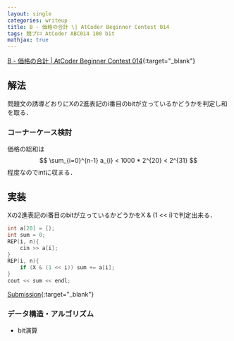 ```yaml
---
layout: single
categories: writeup
title: B - 価格の合計 \| AtCoder Beginner Contest 014
tags: 競プロ AtCoder ABC014 100 bit
mathjax: true
---
```


[B - 価格の合計 \| AtCoder Beginner Contest 014](https://beta.atcoder.jp/contests/abc014/tasks/abc014_2){:target="_blank"}

## 解法
問題文の誘導どおりにXの2進表記のi番目のbitが立っているかどうかを判定し和を取る．
### コーナーケース検討
価格の総和は $$ \sum_{i=0}^{n-1} a_{i} < 1000 * 2^{20} < 2^{31} $$ 程度なのでintに収まる． 
## 実装
Xの2進表記のi番目のbitが立っているかどうかをX & (1 << i)で判定出来る．
```cpp
int a[20] = {};
int sum = 0;
REP(i, n){
    cin >> a[i];
}
REP(i, n){
    if (X & (1 << i)) sum += a[i]; 
}
cout << sum << endl;
```

[Submission](https://beta.atcoder.jp/contests/abc014/submissions/3015505){:target="_blank"}

### データ構造・アルゴリズム
- bit演算